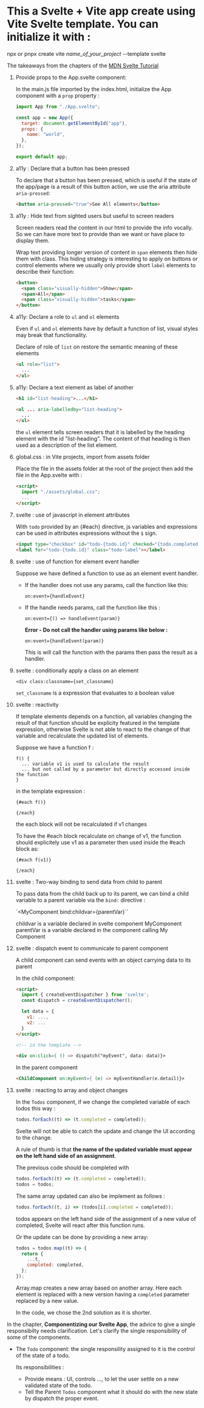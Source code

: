 # This a Svelte + Vite app create using Vite Svelte template. You can initialize it with :

npx or pnpx create vite _name_of_your_project_ --template svelte

The takeaways from the chapters of the [MDN Svelte Tutorial][mdn-svelte]

1.  Provide props to the App.svelte component:

    In the main.js file imported by the index.html, initialize the App component with a `prop` property :

    ```js
    import App from "./App.svelte";

    const app = new App({
      target: document.getElementById("app"),
      props: {
        name: "world",
      },
    });

    export default app;
    ```

2.  a11y : Declare that a button has been pressed

    To declare that a button has been pressed, which is useful if the state of the app/page is a result of this button action, we use the aria attribute `aria-pressed`:

    ```html
    <button aria-pressed="true">See All elements</button>
    ```

3.  a11y : Hide text from sighted users but useful to screen readers

    Screen readers read the content in our html to provide the info vocally. So we can have more text to provide than we want or have place to display them.

    Wrap text providing longer version of content in `span` elements then hide them with class.
    This hiding strategy is interesting to apply on buttons or control elements where we usually only provide short `label` elements to describe their function:

    ```html
    <button>
      <span class="visually-hidden">Show</span>
      <span>All</span>
      <span class="visually-hidden">tasks</span>
    </button>
    ```

4.  a11y: Declare a role to `ul` and `ol` elements

    Even if `ul` and `ol` elements have by default a function of list, visual styles may break that functionality.

    Declare of role of `list` on restore the semantic meaning of these elements

    ```html
    <ul role="list">
      ...
    </ul>
    ```

5.  a11y: Declare a text element as label of another

    ```html
    <h1 id="list-heading">...</h1>

    <ul ... aria-labelledby="list-heading">
      ...
    </ul>
    ```

    the `ul` element tells screen readers that it is labelled by the heading element with the id "list-heading". The content of that heading is then used as a description of the list element.

6.  global.css : in Vite projects, import from assets folder

    Place the file in the assets folder at the root of the project then add the file in the App.svelte with :

    ```html
    <script>
      import "./assets/global.css";
      ...
    </script>
    ```

7.  svelte : use of javascript in element attributes

    With `todo` provided by an {#each} directive, js variables and expressions can be used in attributes expressions without the `$` sign.

    ```html
    <input type="checkbox" id="todo-{todo.id}" checked="{todo.completed}" />
    <label for="todo-{todo.id}" class="todo-label"></label>
    ```

8.  svelte : use of function for element event handler

    Suppose we have defined a function to use as an element event handler.

    - If the handler does not use any params, call the function like this:

      `on:event={handleEvent}`

    - If the handle needs params, call the function like this :

      `on:event={() => handleEvent(param)}`

      **Error - Do not call the handler using params like below :**

      `on:event={handleEvent(param)}`

      This is will call the function with the params then pass the result as a handler.

9.  svelte : conditionally apply a class on an element

    `<div class:classname={set_classname}`

    `set_classname` is a expression that evaluates to a boolean value

10. svelte : reactivity

    If template elements depends on a function, all variables changing the result of that function should be explicity featured in the template expression, otherwise Svelte is not able to react to the change of that variable and recalculate the updated list of elements.

    Suppose we have a function f :

    ```
    f() {
      ... variable v1 is used to calculate the result
      ... but not called by a parameter but directly accessed inside the function
    }
    ```

    in the template expression :

    ```
    {#each f()}

    {/each}
    ```

    the each block will not be recalculated if v1 changes

    To have the #each block recalculate on change of v1, the function should explicitely use v1 as a parameter then used inside the #each block as:

    ```
    {#each f(v1)}

    {/each}
    ```

11. svelte : Two-way binding to send data from child to parent

    To pass data from the child back up to its parent, we can bind a child variable to a parent variable via the `bind:` directive :

    `<MyComponent bind:childvar={parentVar}``

    childvar is a variable declared in svelte component MyComponent
    parentVar is a variable declared in the component calling My Component

12. svelte : dispatch event to communicate to parent component

    A child component can send events with an object carrying data to its parent

    In the child component:

    ```html
    <script>
      import { createEventDispatcher } from 'svelte';
      const dispatch = createEventDispatcher();

      let data = {
        v1: ...,
        v2: ...
      }
    </script>

    <!-- in the template -->

    <div on:click={ () => dispatch("myEvent", data: data)}>
    ```

    In the parent component

    ```html
    <ChildComponent on:myEvent={ (e) => myEventHandler(e.detail)}>
    ```

13. svelte : reacting to array and object changes

    In the `Todos` component, if we change the completed variable of each todos this way :

    ```js
    todos.forEach((t) => (t.completed = completed));
    ```

    Svelte will not be able to catch the update and change the UI according to the change.

    A rule of thumb is that **the name of the updated variable must appear on the left hand side of an assignment**.

    The previous code should be completed with

    ```js
    todos.forEach((t) => (t.completed = completed));
    todos = todos;
    ```

    The same array updated can also be implement as follows :

    ```js
    todos.forEach((t, i) => (todos[i].completed = completed));
    ```

    todos appears on the left hand side of the assignment of a new value of completed, Svelte will react after this function runs.

    Or the update can be done by providing a new array:

    ```js
    todos = todos.map((t) => {
      return {
        ...t,
        completed: completed,
      };
    });
    ```

    Array.map creates a new array based on another array. Here each element is replaced with a new version having a `completed` parameter replaced by a new value.

    In the code, we chose the 2nd solution as it is shorter.

In the chapter, **Componentizing our Svelte App**, the advice to give a single responsibilty needs clarification. Let's clarify the single responsibility of some of the components.

- The `Todo` component: the single responsility assigned to it is the _control_ of the state of a todo.

  Its responsibilities :

  - Provide means : UI, controls ..., to let the user settle on a new validated state of the todo.
  - Tell the Parent `Todos` component what it should do with the new state by dispatch the proper event.

[mdn-svelte]: https://developer.mozilla.org/en-US/docs/Learn/Tools_and_testing/Client-side_JavaScript_frameworks/Svelte_getting_started
